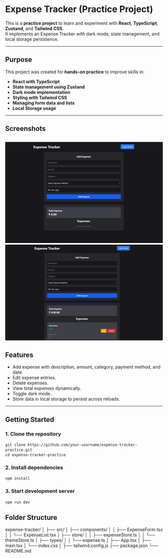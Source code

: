 # Expense Tracker (Practice Project)

This is a **practice project** to learn and experiment with **React**, **TypeScript**, **Zustand**, and **Tailwind CSS**.  
It implements an Expense Tracker with dark mode, state management, and local storage persistence.

---

## Purpose

This project was created for **hands-on practice** to improve skills in:
- **React with TypeScript**
- **State management using Zustand**
- **Dark mode implementation**
- **Styling with Tailwind CSS**
- **Managing form data and lists**
- **Local Storage usage**

---
## Screenshots 
![alt text](<Screenshot 2025-09-30 215614.png>)
![alt text](<Screenshot 2025-09-30 215712.png>)
---
## Features

- Add expense with description, amount, category, payment method, and date.
- Edit expense entries.
- Delete expenses.
- View total expenses dynamically.
- Toggle dark mode.
- Store data in local storage to persist across reloads.

---
## Getting Started

### 1. Clone the repository
```
git clone https://github.com/your-username/expense-tracker-practice.git
cd expense-tracker-practice
```

### 2. Install dependencies
```
npm install
```

### 3. Start development server
```
npm run dev
```
## Folder Structure
expense-tracker/
│
├── src/
│   ├── components/
│   │   ├── ExpenseForm.tsx
│   │   └── ExpenseList.tsx
│   ├── store/
│   │   ├── expenseStore.ts
│   │   └── themeStore.ts
│   ├── types/
│   │   └── expense.ts
│   ├── App.tsx
│   ├── main.tsx
│   └── index.css
│
├── tailwind.config.js
├── package.json
└── README.md
